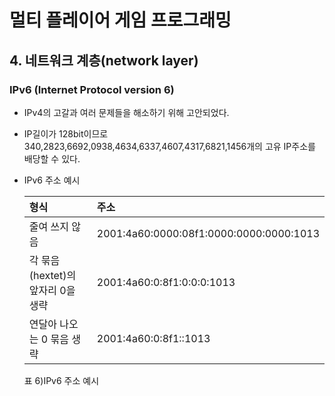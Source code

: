# 멀티 플레이어 게임 프로그래밍

## 4. 네트워크 계층(network layer)

### IPv6 (Internet Protocol version 6)

- IPv4의 고갈과 여러 문제들을 해소하기 위해 고안되었다.

- IP길이가 128bit이므로 340,2823,6692,0938,4634,6337,4607,4317,6821,1456개의 고유 IP주소를 배당할 수 있다.
- IPv6 주소 예시

    | 형식 | 주소 |
    | :- | :- |
    | 줄여 쓰지 않음 | 2001:4a60:0000:08f1:0000:0000:0000:1013 |
    | 각 묶음(hextet)의 앞자리 0을 생략 | 2001:4a60:0:8f1:0:0:0:1013 |
    | 연달아 나오는 0 묶음 생략 | 2001:4a60:0:8f1::1013 |
    
    표 6)IPv6 주소 예시
    